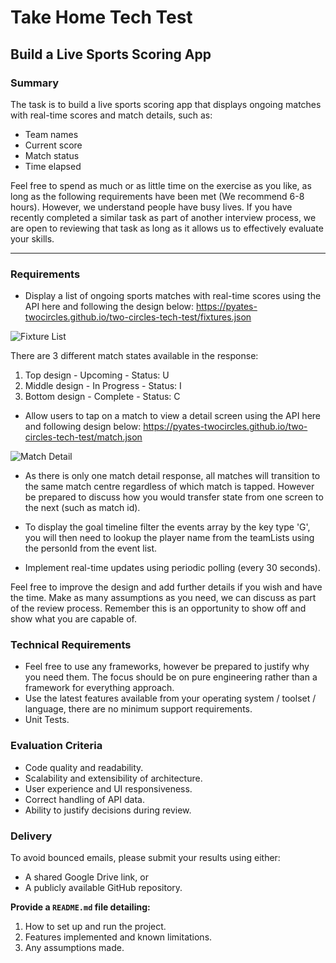 # Take Home Tech Test  

## Build a Live Sports Scoring App  

### Summary  
The task is to build a live sports scoring app that displays ongoing matches with real-time scores and match details, such as:  
- Team names  
- Current score  
- Match status  
- Time elapsed  

Feel free to spend as much or as little time on the exercise as you like, as long as the following requirements have been met (We recommend 6-8 hours). However, we understand people have busy lives. If you have recently completed a similar task as part of another interview process, we are open to reviewing that task as long as it allows us to effectively evaluate your skills.  

---

### Requirements  
- Display a list of ongoing sports matches with real-time scores using the API here and following the design below: https://pyates-twocircles.github.io/two-circles-tech-test/fixtures.json

![Fixture List](https://pyates-twocircles.github.io/two-circles-tech-test/fixture-list.png)

There are 3 different match states available in the response:
1. Top design - Upcoming - Status: U
2. Middle design - In Progress - Status: I
3. Bottom design - Complete - Status: C

- Allow users to tap on a match to view a detail screen using the API here and following design below: https://pyates-twocircles.github.io/two-circles-tech-test/match.json

![Match Detail](https://pyates-twocircles.github.io/two-circles-tech-test/match-detail.png)

- As there is only one match detail response, all matches will transition to the same match centre regardless of which match is tapped. However be prepared to discuss how you would transfer state from one screen to the next (such as match id).
- To display the goal timeline filter the events array by the key type 'G', you will then need to lookup the player name from the teamLists using the personId from the event list.

- Implement real-time updates using periodic polling (every 30 seconds).

Feel free to improve the design and add further details if you wish and have the time. Make as many assumptions as you need, we can discuss as part of the review process. Remember this is an opportunity to show off and show what you are capable of.

### Technical Requirements
- Feel free to use any frameworks, however be prepared to justify why you need them. The focus should be on pure engineering rather than a framework for everything approach.
- Use the latest features available from your operating system / toolset / language, there are no minimum support requirements.
- Unit Tests.

### Evaluation Criteria
- Code quality and readability.
- Scalability and extensibility of architecture.
- User experience and UI responsiveness.
- Correct handling of API data.
- Ability to justify decisions during review.

### Delivery  
To avoid bounced emails, please submit your results using either:  
- A shared Google Drive link, or  
- A publicly available GitHub repository.  

**Provide a `README.md` file detailing:**  
1. How to set up and run the project.   
2. Features implemented and known limitations.  
3. Any assumptions made.